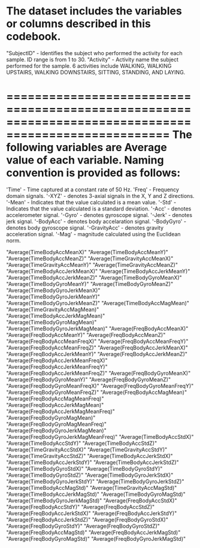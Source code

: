 The dataset includes the variables or columns described in this codebook.
=========================================================================

"SubjectID" - Identifies the subject who performed the activity for each sample. ID range is from 1 to 30.
"Activity" - Activity name the subject performed for the sample. 6 activities include WALKING, WALKING UPSTAIRS, WALKING DOWNSTAIRS, SITTING, STANDING, AND LAYING.

=====================================================================================================
The following variables are Average value of each variable. Naming convention is provided as follows:
=====================================================================================================
'Time' - Time captured at a constant rate of 50 Hz.
'Freq' - Frequency domain signals.
'-XYZ' - denotes 3-axial signals in the X, Y and Z directions.
'-Mean' - Indicates that the value calculated is a mean value.
'-Std' - Indicates that the value calculated is a standard deviation.
'-Acc' - denotes accelerometer signal.
'-Gyro' - denotes gyroscope signal.
'-Jerk' - denotes jerk signal.
'-BodyAcc' - denotes body accelaration signal.
'-BodyGyro' - denotes body gyroscope signal.
'-GravityAcc' - denotes gravity acceleration signal.
'-Mag' - magnitude calculated using the Euclidean norm.


"Average(TimeBodyAccMeanX)"
"Average(TimeBodyAccMeanY)"
"Average(TimeBodyAccMeanZ)"
"Average(TimeGravityAccMeanX)"
"Average(TimeGravityAccMeanY)"
"Average(TimeGravityAccMeanZ)"
"Average(TimeBodyAccJerkMeanX)"
"Average(TimeBodyAccJerkMeanY)"
"Average(TimeBodyAccJerkMeanZ)"
"Average(TimeBodyGyroMeanX)"
"Average(TimeBodyGyroMeanY)"
"Average(TimeBodyGyroMeanZ)"
"Average(TimeBodyGyroJerkMeanX)"
"Average(TimeBodyGyroJerkMeanY)"
"Average(TimeBodyGyroJerkMeanZ)"
"Average(TimeBodyAccMagMean)"
"Average(TimeGravityAccMagMean)"
"Average(TimeBodyAccJerkMagMean)"
"Average(TimeBodyGyroMagMean)"
"Average(TimeBodyGyroJerkMagMean)"
"Average(FreqBodyAccMeanX)"
"Average(FreqBodyAccMeanY)"
"Average(FreqBodyAccMeanZ)"
"Average(FreqBodyAccMeanFreqX)"
"Average(FreqBodyAccMeanFreqY)"
"Average(FreqBodyAccMeanFreqZ)"
"Average(FreqBodyAccJerkMeanX)"
"Average(FreqBodyAccJerkMeanY)"
"Average(FreqBodyAccJerkMeanZ)"
"Average(FreqBodyAccJerkMeanFreqX)"
"Average(FreqBodyAccJerkMeanFreqY)"
"Average(FreqBodyAccJerkMeanFreqZ)"
"Average(FreqBodyGyroMeanX)"
"Average(FreqBodyGyroMeanY)"
"Average(FreqBodyGyroMeanZ)"
"Average(FreqBodyGyroMeanFreqX)"
"Average(FreqBodyGyroMeanFreqY)"
"Average(FreqBodyGyroMeanFreqZ)"
"Average(FreqBodyAccMagMean)"
"Average(FreqBodyAccMagMeanFreq)"
"Average(FreqBodyAccJerkMagMean)"
"Average(FreqBodyAccJerkMagMeanFreq)"
"Average(FreqBodyGyroMagMean)"
"Average(FreqBodyGyroMagMeanFreq)"
"Average(FreqBodyGyroJerkMagMean)"
"Average(FreqBodyGyroJerkMagMeanFreq)"
"Average(TimeBodyAccStdX)"
"Average(TimeBodyAccStdY)"
"Average(TimeBodyAccStdZ)"
"Average(TimeGravityAccStdX)"
"Average(TimeGravityAccStdY)"
"Average(TimeGravityAccStdZ)"
"Average(TimeBodyAccJerkStdX)"
"Average(TimeBodyAccJerkStdY)"
"Average(TimeBodyAccJerkStdZ)"
"Average(TimeBodyGyroStdX)"
"Average(TimeBodyGyroStdY)"
"Average(TimeBodyGyroStdZ)"
"Average(TimeBodyGyroJerkStdX)"
"Average(TimeBodyGyroJerkStdY)"
"Average(TimeBodyGyroJerkStdZ)"
"Average(TimeBodyAccMagStd)"
"Average(TimeGravityAccMagStd)"
"Average(TimeBodyAccJerkMagStd)"
"Average(TimeBodyGyroMagStd)"
"Average(TimeBodyGyroJerkMagStd)"
"Average(FreqBodyAccStdX)"
"Average(FreqBodyAccStdY)"
"Average(FreqBodyAccStdZ)"
"Average(FreqBodyAccJerkStdX)"
"Average(FreqBodyAccJerkStdY)"
"Average(FreqBodyAccJerkStdZ)"
"Average(FreqBodyGyroStdX)"
"Average(FreqBodyGyroStdY)"
"Average(FreqBodyGyroStdZ)"
"Average(FreqBodyAccMagStd)"
"Average(FreqBodyAccJerkMagStd)"
"Average(FreqBodyGyroMagStd)"
"Average(FreqBodyGyroJerkMagStd)"
